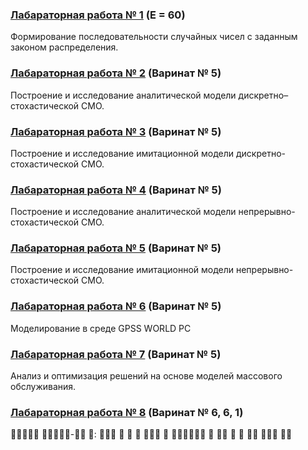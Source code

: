 
### [Лабараторная работа № 1](https://github.com/andrejHurynovic/bsuirLabs/tree/main/term7/Мод/Мод%2C%20ЛР%20№%201) (E = 60)
Формирование последовательности случайных чисел с заданным законом распределения.
### [Лабараторная работа № 2](https://github.com/andrejHurynovic/bsuirLabs/tree/main/term7/Мод/Мод%2C%20ЛР%20№%202) (Варинат № 5)
Построение и исследование аналитической модели дискретно–стохастической СМО.
### [Лабараторная работа № 3](https://github.com/andrejHurynovic/bsuirLabs/tree/main/term7/Мод/Мод%2C%20ЛР%20№%203) (Варинат № 5)
Построение и исследование имитационной модели дискретно-стохастической СМО.
### [Лабараторная работа № 4](https://github.com/andrejHurynovic/bsuirLabs/tree/main/term7/Мод/Мод%2C%20ЛР%20№%204) (Варинат № 5)
Построение и исследование аналитической модели непрерывно-стохастической СМО.
### [Лабараторная работа № 5](https://github.com/andrejHurynovic/bsuirLabs/tree/main/term7/Мод/Мод%2C%20ЛР%20№%205) (Варинат № 5)
Построение и исследование имитационной модели непрерывно-стохастической СМО.
### [Лабараторная работа № 6](https://github.com/andrejHurynovic/bsuirLabs/tree/main/term7/Мод/Мод%2C%20ЛР%20№%206) (Варинат № 5)
Моделирование в среде GPSS WORLD PC
### [Лабараторная работа № 7](https://github.com/andrejHurynovic/bsuirLabs/tree/main/term7/Мод/Мод%2C%20ЛР%20№%207) (Варинат № 5)
Анализ и оптимизация решений на основе моделей массового обслуживания.
### [Лабараторная работа № 8](https://github.com/andrejHurynovic/bsuirLabs/tree/main/term7/Мод/Мод%2C%20ЛР%20№%208) (Варинат № 6, 6, 1)
 - :              
